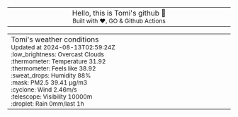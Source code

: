 
<div align="center">
<table>
<tbody>
<td align="center">
<img width="2000" height="0"><br>
Hello, this is Tomi's github 👋<br>
<sup>Built with ❤️, GO & Github Actions</sup><br>
<img width="2000" height="0">
</td>
</tbody>
</table>
</div>
<table>
<tbody>
<td align="left">
<img width="2000" height="0"><br>
Tomi's weather conditions<br>
<sup>Updated at 2024-08-13T02:59:24Z</sup><br>
<sup>:low_brightness: Overcast Clouds</sup><br>
<sup>:thermometer: Temperature 31.92 </sup><br>
<sup>:thermometer: Feels like 38.92</sup><br>
<sup>:sweat_drops: Humidity 88%</sup><br>
<sup>:mask: PM2.5 39.41 μg/m3</sup><br>
<sup>:cyclone: Wind 2.46m/s </sup><br>
<sup>:telescope: Visibility 10000m </sup><br>
<sup>:droplet: Rain 0mm/last 1h </sup><br>
<img width="2000" height="0">
</td>
<td align="left">
<img width="2000" height="0"><br>
<br>
<img width="2000" height="0">
</td>
</tbody>
</table>
</div>
    